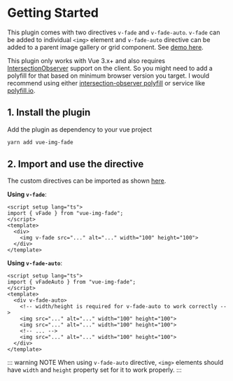 # Getting Started
This plugin comes with two directives `v-fade` and `v-fade-auto`. 
`v-fade` can be added to individual `<img>` element and `v-fade-auto` directive can be added to a parent image gallery or grid component. See [demo here](/demo/using-v-fade).

This plugin only works with Vue 3.x+ and also requires [IntersectionObserver](https://developer.mozilla.org/en-US/docs/Web/API/Intersection_Observer_API) support on the client. So you might need to add a polyfill for that based on minimum browser version you target. I would recommend using either [intersection-observer polyfill](https://github.com/GoogleChromeLabs/intersection-observer#readme) or service like [polyfill.io](https://polyfill.io).
## 1. Install the plugin
Add the plugin as dependency to your vue project
```sh
yarn add vue-img-fade
```

## 2. Import and use the directive

The custom directives can be imported as shown [here](https://vuejs.org/api/sfc-script-setup.html#using-custom-directives).

**Using `v-fade`**:
```vue
<script setup lang="ts">
import { vFade } from "vue-img-fade";
</script>
<template>
  <div>
    <img v-fade src="..." alt="..." width="100" height="100">
  </div>
</template>
```
**Using `v-fade-auto`**:
```vue
<script setup lang="ts">
import { vFadeAuto } from "vue-img-fade";
</script>
<template>
  <div v-fade-auto>
    <!-- width/height is required for v-fade-auto to work correctly -->
    <img src="..." alt="..." width="100" height="100">
    <img src="..." alt="..." width="100" height="100">
    <!-- ... -->
    <img src="..." alt="..." width="100" height="100">
  </div>
</template>
```
::: warning NOTE
When using `v-fade-auto` directive, `<img>` elements should have `width` and `height` property set for it to work properly.
:::